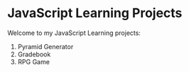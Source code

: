 # JavaScript Learning Projects
Welcome to my JavaScript Learning projects: 

1. Pyramid Generator
2. Gradebook
3. RPG Game
